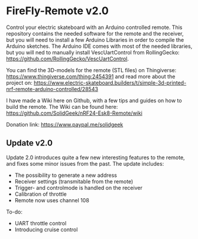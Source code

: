 # FireFly-Remote v2.0

Control your electric skateboard with an Arduino controlled remote. This repository contains the needed software for the remote and the receiver, but you will need to install a few Arduino Libraries in order to compile the Arduino sketches. The Arduino IDE comes with most of the needed libraries, but you will ned to manually install VescUartControl from RollingGecko: https://github.com/RollingGecko/VescUartControl.

You can find the 3D-models for the remote (STL files) on Thingiverse: https://www.thingiverse.com/thing:2454391 and read more about the project on: https://www.electric-skateboard.builders/t/simple-3d-printed-nrf-remote-arduino-controlled/28543

I have made a Wiki here on Github, with a few tips and guides on how to build the remote. The Wiki can be found here: https://github.com/SolidGeek/nRF24-Esk8-Remote/wiki

Donation link: https://www.paypal.me/solidgeek

## Update v2.0

Update 2.0 introduces quite a few new interesting features to the remote, and fixes some minor issues from the past. The update includes:

* The possibility to generate a new address
* Receiver settings (transmitable from the remote)
* Trigger- and controlmode is handled on the receiver
* Calibration of throttle
* Remote now uses channel 108


To-do:
* UART throttle control
* Introducing cruise control

